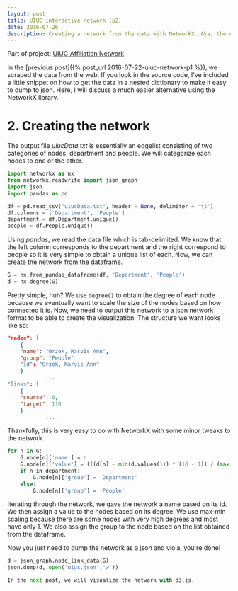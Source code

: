 ```yaml
---
layout: post
title: UIUC interactive network (p2)
date: 2016-07-26
description: Creating a network from the data with NetworkX. Aka, the not so fun step.
---
```


Part of project: [UIUC Affiliation Network](http://data-slinky.com/project/2_UIUC_affiliation_network/)

In the [previous post]({% post_url 2016-07-22-uiuc-network-p1 %}), we scraped the data from 
the web. If you look in the source code, I've included a little snippet on how to get the
data in a nested dictionary to make it easy to dump to json. Here, I will discuss a much 
easier alternative using the NetworkX library.

# 2. Creating the network

The output file _uiucData.txt_ is essentially an edgelist consisting of two categories of 
nodes, department and people. We will categorize each nodes to one or the other.

```python
import networkx as nx
from networkx.readwrite import json_graph
import json
import pandas as pd

df = pd.read_csv("uiucData.txt", header = None, delimiter = '\t')
df.columns = ['Department', 'People']
department = df.Department.unique()
people = df.People.unique()
```

Using _pandas_, we read the data file which is tab-delimited. We know that the left column 
corresponds to the department and the right correspond to people so it is very simple to 
obtain a unique list of each. Now, we can create the network from the dataframe.

```python
G = nx.from_pandas_dataframe(df, 'Department', 'People')
d = nx.degree(G)
```

Pretty simple, huh? We use `degree()` to obtain the degree of each node because we 
eventually want to scale the size of the nodes based on how connected it is. Now, we need 
to output this network to a json network format to be able to create the visualization. The 
structure we want looks like so:

```json
"nodes": [
	{
	"name": "Orzek, Marvis Ann", 
	"group": "People"
	"id": "Orzek, Marvis Ann"
	}
			...
"links": [
	{
	"source": 0,
	"target": 110
	}
			...
```

Thankfully, this is very easy to do with NetworkX with some minor tweaks to the network.

```python
for n in G:
    G.node[n]['name'] = n
    G.node[n]['value'] = (((d[n] - min(d.values())) * (10 - 1)) / (max(d.values()) - min(d.values()))) + 1
    if n in department:
        G.node[n]['group'] = 'Department'
    else:
        G.node[n]['group'] = 'People'
```
Iterating through the network, we gave the network a name based on its id. We then assign 
a value to the nodes based on its degree. We use max-min scaling because there are some 
nodes with very high degrees and most have only 1.  We also assign the group to the node 
based on the list obtained from the dataframe.

Now you just need to dump the network as a json and viola, you're done!

```python
d = json_graph.node_link_data(G)
json.dump(d, open('uiuc.json','w'))

In the next post, we will visualize the network with d3.js.
```